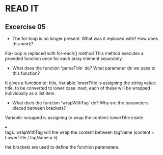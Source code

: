# READ IT
## Excercise 05
* The for-loop is no longer present.
  What was it replaced with? How does this work?

For-loop is replaced with for-each() method
This method executes a provided function once for each array element separately.

* What does the function 'parseTitle' do? 
  What parameter do we pass to this function?

It gives a function to:  title, 
Variable: lowerTitle is assigning the string value: title, to be converted to lower case.
next, each of these will be wrapped individually as a list item.


* What does the function 'wrapWithTag' do?
  Why are the parameters placed between brackets?

Variable: wrapped is assigning to wrap the content: lowerTitle inside <li> </li> tags.
wrapWithTag will the wrap the content between tagName (content = LowerTitle / tagName = li)

the brackets are used to define the function parameters.

